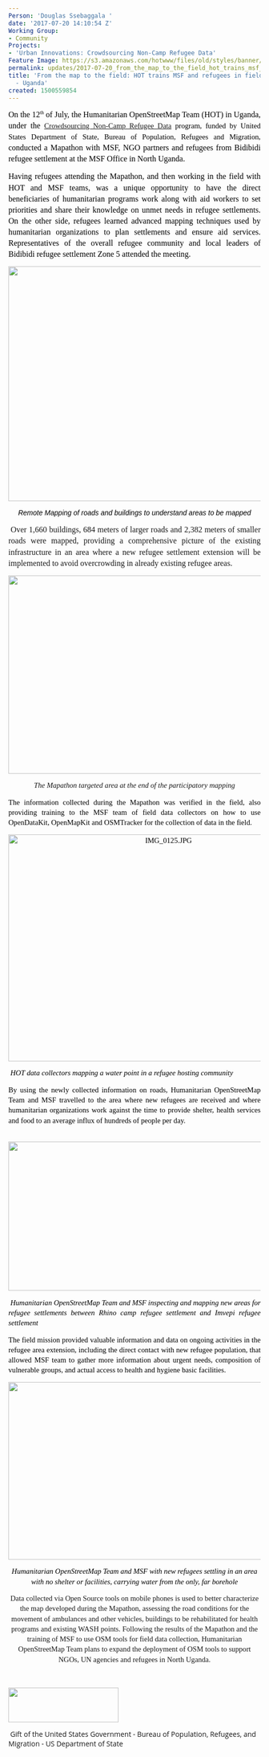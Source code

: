 ```yaml
---
Person: 'Douglas Ssebaggala '
date: '2017-07-20 14:10:54 Z'
Working Group:
- Community
Projects:
- 'Urban Innovations: Crowdsourcing Non-Camp Refugee Data'
Feature Image: https://s3.amazonaws.com/hotwww/files/old/styles/banner/public/Field_Mapathon.jpg
permalink: updates/2017-07-20_from_the_map_to_the_field_hot_trains_msf_and_refugees_in_field_data_collection_-
title: 'From the map to the field: HOT trains MSF and refugees in field data collection
  - Uganda'
created: 1500559854
---
```

<p style="line-height: 1.3800000000000001; margin-top: 0pt; margin-bottom: 10pt; text-align: justify;" dir="ltr"><span style="font-size: 12pt; font-family: Calibri; color: #000000; background-color: transparent; font-weight: 400; font-style: normal; font-variant: normal; text-decoration: none; vertical-align: baseline; white-space: pre-wrap;"><span style="font-style: normal; font-variant-ligatures: normal; font-variant-caps: normal; font-weight: 400; font-size: 12pt; font-family: Calibri; background-color: transparent;">On the 12</span><span style="font-style: normal; font-variant-ligatures: normal; font-variant-caps: normal; font-weight: 400; font-size: 7.2pt; font-family: Calibri; vertical-align: super; background-color: transparent;">th</span><span style="font-style: normal; font-variant-ligatures: normal; font-variant-caps: normal; font-weight: 400; font-size: 12pt; font-family: Calibri; background-color: transparent;"> of July, the Humanitarian OpenStreetMap Team (HOT) in Uganda, u</span>nder the </span><span style="font-size: 11pt; font-family: Calibri; color: #000000; background-color: transparent; font-weight: 400; font-style: normal; font-variant: normal; text-decoration: none; vertical-align: baseline; white-space: pre-wrap;"><a href="https://www.hotosm.org/projects/urban_innovations_crowdsourcing_non_camp_refugee_data">Crowdsourcing Non-Camp Refugee Data</a> program, funded by United States Department of State, Bureau of Population, Refugees and Migration, </span><span style="font-size: 12pt; font-family: Calibri; color: #000000; background-color: transparent; font-weight: 400; font-style: normal; font-variant: normal; text-decoration: none; vertical-align: baseline; white-space: pre-wrap;"> conducted a Mapathon with MSF, NGO partners and refugees from Bidibidi refugee settlement at the MSF Office in North Uganda.</span></p><p style="line-height: 1.3800000000000001; margin-top: 0pt; margin-bottom: 10pt; text-align: justify;" dir="ltr"><span style="font-size: 12pt; font-family: Calibri; color: #000000; background-color: transparent; font-weight: 400; font-style: normal; font-variant: normal; text-decoration: none; vertical-align: baseline; white-space: pre-wrap;">Having refugees attending the Mapathon, and then working in the field with HOT and MSF teams, was a unique opportunity to have the direct beneficiaries of humanitarian programs work along with aid workers to set priorities and share their knowledge on unmet needs in refugee settlements. On the other side, refugees learned advanced mapping techniques used by humanitarian organizations to plan settlements and ensure aid services. Representatives of the overall refugee community and local leaders of Bidibidi refugee settlement Zone 5 attended the meeting. </span></p><p style="line-height: 1.3800000000000001; margin-top: 0pt; margin-bottom: 10pt; text-align: center;" dir="ltr"><span style="font-size: 12pt; font-family: Calibri; color: #000000; background-color: transparent; font-weight: 400; font-style: normal; font-variant: normal; text-decoration: none; vertical-align: baseline; white-space: pre-wrap;"><img style="border: none; transform: rotate(0.00rad); -webkit-transform: rotate(0.00rad);" src="https://lh5.googleusercontent.com/dfneExlOEttxPnwBYenpTYrLmVzgcO-a5T0nLg6VzoMyoC3QkqFzvcLZSZK_BePRP0_a0oAr6nbGyxKwWClqWmLkvOEgEnkCyLUGylpMRxRA-iSK8_ay5BBphizoKJkUA7dTld0I" alt="" width="624" height="468"></span></p><p style="line-height: 1.3800000000000001; margin-top: 0pt; margin-bottom: 10pt; text-align: justify;" dir="ltr"><span style="font-size: 12pt; font-family: Calibri; color: #000000; background-color: transparent; font-weight: 400; font-style: normal; font-variant: normal; text-decoration: none; vertical-align: baseline; white-space: pre-wrap;"><span style="font-weight: normal;"><span style="font-size: 10.5pt; font-family: Arial; background-color: transparent; font-weight: bold; font-style: normal; font-variant-ligatures: normal; font-variant-caps: normal;"> &nbsp;&nbsp; </span><span style="font-size: 10.5pt; font-family: Arial; background-color: transparent; font-weight: 400; font-style: italic; font-variant-ligatures: normal; font-variant-caps: normal;">&nbsp;Remote Mapping of roads and buildings to understand areas to be mapped</span></span></span></p><p style="line-height: 1.3800000000000001; margin-top: 0pt; margin-bottom: 10pt; text-align: justify;" dir="ltr">&nbsp;<span style="font-style: normal; font-variant-ligatures: normal; font-variant-caps: normal; font-weight: 400; font-size: 12pt; font-family: Calibri; background-color: transparent; white-space: pre-wrap;">Over 1,660 buildings, 684 meters of larger roads and 2,382 meters of smaller roads were mapped, providing a comprehensive picture of the existing infrastructure in an area where a new refugee settlement extension will be implemented to avoid overcrowding in already existing refugee areas.</span></p><p style="line-height: 1.3800000000000001; margin-top: 0pt; margin-bottom: 10pt; text-align: center;" dir="ltr"><span style="font-size: 11pt; font-family: Calibri; color: #000000; background-color: transparent; font-weight: 400; font-style: normal; font-variant: normal; text-decoration: none; vertical-align: baseline; white-space: pre-wrap;"><img style="border: none; transform: rotate(0.00rad); -webkit-transform: rotate(0.00rad);" src="https://lh5.googleusercontent.com/SonDUF_lqJDScuJJd7an48Dg-xjsyJbcnZ4tPjFvaTKeHeMoUXKYFJDxrE5U0mx6zphu8incEpLL4_GgizGU58hB7TTkvICO8Sni68JRoF9IRryV7tEIek3PKBj8bKBe7OKkonSpFYRinn569A" alt="" width="559" height="395"></span></p><p style="line-height: 1.3800000000000001; margin-top: 0pt; margin-bottom: 10pt; text-align: center;" dir="ltr"><span style="background-color: transparent; font-family: Calibri; font-size: 11pt; font-style: italic; font-variant-ligatures: normal; font-variant-caps: normal; font-weight: 400; white-space: pre-wrap;">The Mapathon targeted area at the end of the participatory mapping</span></p><p style="line-height: 1.3800000000000001; margin-top: 0pt; margin-bottom: 10pt; text-align: justify;" dir="ltr"><span style="font-size: 11pt; font-family: Calibri; color: #000000; background-color: transparent; font-weight: 400; font-style: italic; font-variant: normal; text-decoration: none; vertical-align: baseline; white-space: pre-wrap;"><span style="background-color: transparent; font-family: Calibri; font-size: 11pt; font-style: normal; font-variant-ligatures: normal; font-variant-caps: normal; font-weight: 400;">The information collected during the Mapathon was verified in the field, also providing training to the MSF team of field data collectors on how to use OpenDataKit, OpenMapKit and OSMTracker for the collection of data in the field. </span></span></p><p style="line-height: 1.3800000000000001; margin-top: 0pt; margin-bottom: 10pt; text-align: center;" dir="ltr"><span style="font-size: 11pt; font-family: Calibri; color: #000000; background-color: transparent; font-weight: 400; font-style: normal; font-variant: normal; text-decoration: none; vertical-align: baseline; white-space: pre-wrap;"><img style="border: none; transform: rotate(0.00rad); -webkit-transform: rotate(0.00rad);" src="https://lh5.googleusercontent.com/rbVJDfwcvyw8lpN4fFiW6aDC4FYtn3fWhlyFGNqK0IrahjRn46QPUC2eRDb_Sot7fGpGBTjUEWrOIlgQlOfsI2o1iBuRQ8SQcO0HqW_4VRu15i3Ql65lqBrsBHRLKMf99y-b7JCl" alt="IMG_0125.JPG" width="624" height="452"></span></p><p style="line-height: 1.3800000000000001; margin-top: 0pt; margin-bottom: 10pt; text-align: justify;" dir="ltr">&nbsp;<span style="font-size: 11pt; font-family: Calibri; color: #000000; background-color: transparent; font-weight: 400; font-style: italic; font-variant: normal; text-decoration: none; vertical-align: baseline; white-space: pre-wrap;">HOT data collectors mapping a water point in a refugee hosting community</span></p><p style="line-height: 1.3800000000000001; margin-top: 0pt; margin-bottom: 10pt; text-align: justify;" dir="ltr"><span style="font-size: 11pt; font-family: Calibri; color: #000000; background-color: transparent; font-weight: 400; font-style: italic; font-variant: normal; text-decoration: none; vertical-align: baseline; white-space: pre-wrap;"><span style="background-color: transparent; font-family: Calibri; font-size: 11pt; font-style: normal; font-variant-ligatures: normal; font-variant-caps: normal; font-weight: 400;">By using the newly collected information on roads, Humanitarian OpenStreetMap Team and MSF travelled to the area where new refugees are received and where humanitarian organizations work against the time to provide shelter, health services and food to an average influx of hundreds of people per day.</span></span></p><p style="line-height: 1.3800000000000001; margin-top: 0pt; margin-bottom: 10pt; text-align: justify;" dir="ltr">&nbsp;<span style="font-size: 11pt; font-family: Calibri; color: #000000; background-color: transparent; font-weight: 400; font-style: normal; font-variant: normal; text-decoration: none; vertical-align: baseline; white-space: pre-wrap;"><img style="border: none; transform: rotate(0.00rad); -webkit-transform: rotate(0.00rad);" src="https://lh5.googleusercontent.com/F-gnHL6GFVl9D-m5qK3vW8sTgj5prAH6--7tgNzykT85r7VJDaLXRp6xpyvh44d2qMLTzfzMGo9vadNjemSmiSpMD2Llj6ubtAtNlHbkLppivJ67EwDVwlvixxBqINxv9wRjvRtoHdPpqYfJnw" alt="" width="586" height="297"></span></p><p style="line-height: 1.3800000000000001; margin-top: 0pt; margin-bottom: 10pt; text-align: justify;" dir="ltr">&nbsp;<span style="font-size: 11pt; font-family: Calibri; color: #000000; background-color: transparent; font-weight: 400; font-style: italic; font-variant: normal; text-decoration: none; vertical-align: baseline; white-space: pre-wrap;">Humanitarian OpenStreetMap Team and MSF inspecting and mapping new areas for refugee settlements between Rhino camp refugee settlement and Imvepi refugee settlement</span></p><p style="line-height: 1.3800000000000001; margin-top: 0pt; margin-bottom: 10pt; text-align: justify;" dir="ltr"><span style="font-size: 11pt; font-family: Calibri; color: #000000; background-color: transparent; font-weight: 400; font-style: normal; font-variant: normal; text-decoration: none; vertical-align: baseline; white-space: pre-wrap;">The field mission provided valuable information and data on ongoing activities in the refugee area extension, including the direct contact with new refugee population, that allowed MSF team to gather more information about urgent needs, composition of vulnerable groups, and actual access to health and hygiene basic facilities. </span></p><p style="line-height: 1.3800000000000001; margin-top: 0pt; margin-bottom: 10pt; text-align: center;" dir="ltr"><span style="font-size: 11pt; font-family: Calibri; color: #000000; background-color: transparent; font-weight: 400; font-style: normal; font-variant: normal; text-decoration: none; vertical-align: baseline; white-space: pre-wrap;"><img style="border: none; transform: rotate(0.00rad); -webkit-transform: rotate(0.00rad);" src="https://lh3.googleusercontent.com/vkN1r40Sas1lRweGL3NNeF370uqGf0I0c7b-UdJds9LBXTGa1-5pnNH5w6ilkMbXr1TVtBqYQ0X5ZC5qZXIs-OQnqj5vQOYUiASh0ZPT2XfZV1ZznYraQzfBvX6a0SIdUQx6mg3WgGGgwuamLg" alt="" width="602" height="354"></span></p><p style="line-height: 1.3800000000000001; margin-top: 0pt; margin-bottom: 10pt; text-align: center;" dir="ltr"><span style="font-size: 11pt; font-family: Calibri; color: #000000; background-color: transparent; font-weight: 400; font-style: italic; font-variant: normal; text-decoration: none; vertical-align: baseline; white-space: pre-wrap;">Humanitarian OpenStreetMap Team and MSF with new refugees settling in an area with no shelter or facilities, carrying water from the only, far borehole</span></p><p style="line-height: 1.3800000000000001; margin-top: 0pt; margin-bottom: 10pt; text-align: center;" dir="ltr"><span style="background-color: transparent; font-family: Calibri; font-size: 11pt; font-style: normal; font-variant-ligatures: normal; font-variant-caps: normal; font-weight: 400; white-space: pre-wrap; text-align: justify;">Data collected via Open Source tools on mobile phones is used to better characterize the map developed during the Mapathon, assessing the road conditions for the movement of ambulances and other vehicles, buildings to be rehabilitated for health programs and existing WASH points. Following the results of the Mapathon and the training of MSF to use OSM tools for field data collection, Humanitarian OpenStreetMap Team plans to expand the deployment of OSM tools to support NGOs, UN agencies and refugees in North Uganda.</span></p><p style="line-height: 1.3800000000000001; margin-top: 0pt; margin-bottom: 10pt; text-align: center;" dir="ltr">&nbsp;</p><p style="font-style: normal; font-variant-ligatures: normal; font-variant-caps: normal; font-weight: normal; font-size: 14px; font-family: 'Open Sans', Arial, sans-serif;"><img src="https://hotosm.org/sites/default/files/styles/medium/public/usdos.jpg?itok=pNbdbLyX" alt="" width="220" height="69"></p><p style="font-style: normal; font-variant-ligatures: normal; font-variant-caps: normal; font-weight: normal; font-size: 14px; font-family: 'Open Sans', Arial, sans-serif;">&nbsp;<span style="font-family: 'Open Sans', Arial, sans-serif; font-size: 14px; font-style: normal; font-variant-ligatures: normal; font-variant-caps: normal; font-weight: normal;">Gift of the United States Government - Bureau of Population, Refugees, and Migration - US Department of State</span></p>
